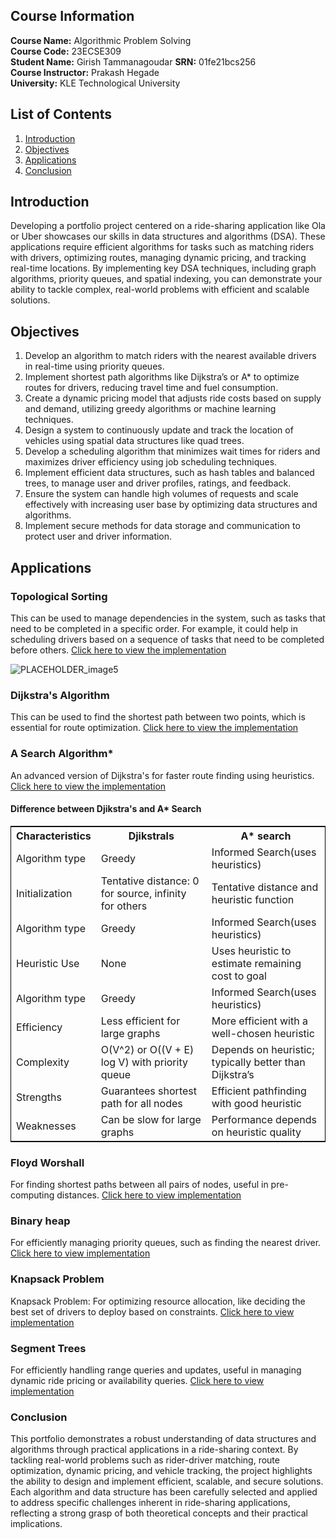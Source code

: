 ## Course Information
**Course Name:** Algorithmic Problem Solving  
**Course Code:** 23ECSE309  
**Student Name:** Girish Tammanagoudar
**SRN:** 01fe21bcs256  
**Course Instructor:** Prakash Hegade  
**University:** KLE Technological University

## List of Contents
1. [Introduction](#introduction)
2. [Objectives](#Objectives)
3. [Applications](#Applications)
4. [Conclusion](#Conclusion)
## Introduction
Developing a portfolio project centered on a ride-sharing application like Ola or Uber showcases our skills in data structures and algorithms (DSA). These applications require efficient algorithms for tasks such as matching riders with drivers, optimizing routes, managing dynamic pricing, and tracking real-time locations. By implementing key DSA techniques, including graph algorithms, priority queues, and spatial indexing, you can demonstrate your ability to tackle complex, real-world problems with efficient and scalable solutions. 

## Objectives
1. Develop an algorithm to match riders with the nearest available drivers in real-time using priority queues.
2. Implement shortest path algorithms like Dijkstra’s or A* to optimize routes for drivers, reducing travel time and fuel consumption.
3. Create a dynamic pricing model that adjusts ride costs based on supply and demand, utilizing greedy algorithms or machine learning techniques.
4. Design a system to continuously update and track the location of vehicles using spatial data structures like quad trees.
5. Develop a scheduling algorithm that minimizes wait times for riders and maximizes driver efficiency using job scheduling techniques.
6. Implement efficient data structures, such as hash tables and balanced trees, to manage user and driver profiles, ratings, and feedback.
7. Ensure the system can handle high volumes of requests and scale effectively with increasing user base by optimizing data structures and algorithms.
8. Implement secure methods for data storage and communication to protect user and driver information.

## Applications
### Topological Sorting
This can be used to manage dependencies in the system, such as tasks that need to be completed in a specific order. For example, it could help in scheduling drivers based on a sequence of tasks that need to be completed before others.
[Click here to view the implementation](toposort.cpp)

![PLACEHOLDER_image5](https://github.com/Girish2803/ola-uber.github.io/assets/131705564/ed8cde0d-b806-4958-87f7-0e3eab3a3d05)
### Dijkstra's Algorithm
This can be used to find the shortest path between two points, which is essential for route optimization.
[Click here to view the implementation](djikstrals.cpp)

### A Search Algorithm*
An advanced version of Dijkstra's for faster route finding using heuristics.
[Click here to view the implementation](A*search.cpp)

#### Difference between Djikstra's and A* Search
<html lang="en">
<head>
    <meta charset="UTF-8">
    <meta name="viewport" content="width=device-width, initial-scale=1.0">
    <title>Document</title>
</head>
<body>
    <table style="border:1px solid black">
        <tr>
        <th>Characteristics</th>
        <th>Djikstrals</th>
        <th>A* search</th>
    </tr>
        <tr>
            <td>Algorithm type</td>
            <td>Greedy</td>
            <td>Informed Search(uses heuristics)</td>
        </tr>
        <tr>
            <td>Initialization</td>
            <td>Tentative distance: 0 for source, infinity for others</td>
            <td>Tentative distance and heuristic function</td>
        </tr>
        <tr>
            <td>Algorithm type</td>
            <td>Greedy</td>
            <td>Informed Search(uses heuristics)</td>
        </tr>
        <tr>
            <td>Heuristic Use</td>
            <td>None</td>
            <td>Uses heuristic to estimate remaining cost to goal</td>
        </tr>
        <tr>
            <td>Algorithm type</td>
            <td>Greedy</td>
            <td>Informed Search(uses heuristics)</td>
        </tr>
        <tr>
            <td>Efficiency</td>
            <td>Less efficient for large graphs</td>
            <td>More efficient with a well-chosen heuristic</td>
        </tr>
        <tr>
            <td>Complexity</td>
            <td>O(V^2) or O((V + E) log V) with priority queue</td>
            <td>Depends on heuristic; typically better than Dijkstra’s</td>
        </tr>
        <tr>
            <td>Strengths</td>
            <td>Guarantees shortest path for all nodes</td>
            <td>Efficient pathfinding with good heuristic</td>
        </tr>
         <tr>
            <td>Weaknesses</td>
            <td>Can be slow for large graphs</td>
            <td>Performance depends on heuristic quality</td>
        </tr>
    </table>
</body>
    
</html>

### Floyd Worshall
For finding shortest paths between all pairs of nodes, useful in pre-computing distances.
[Click here to view implementation](FloydWorshall.cpp)

### Binary heap
For efficiently managing priority queues, such as finding the nearest driver.
[Click here to view implementation](BinaryHeap.cpp)

### Knapsack Problem
Knapsack Problem: For optimizing resource allocation, like deciding the best set of drivers to deploy based on constraints.
[Click here to view implementation](Knapsack.cpp)

### Segment Trees
For efficiently handling range queries and updates, useful in managing dynamic ride pricing or availability queries.
[Click here to view implementation](SegmentTrees.cpp)

### Conclusion
This portfolio demonstrates a robust understanding of data structures and algorithms through practical applications in a ride-sharing context. By tackling real-world problems such as rider-driver matching, route optimization, dynamic pricing, and vehicle tracking, the project highlights the ability to design and implement efficient, scalable, and secure solutions. Each algorithm and data structure has been carefully selected and applied to address specific challenges inherent in ride-sharing applications, reflecting a strong grasp of both theoretical concepts and their practical implications. 
